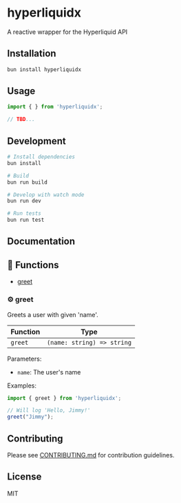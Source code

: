 # hyperliquidx

A reactive wrapper for the Hyperliquid API

## Installation

```bash
bun install hyperliquidx
```

## Usage

```typescript
import { } from 'hyperliquidx';

// TBD...
```

## Development

```bash
# Install dependencies
bun install

# Build
bun run build

# Develop with watch mode
bun run dev

# Run tests
bun run test
```

## Documentation

<!-- TSDOC_START -->

## :toolbox: Functions

- [greet](#gear-greet)

### :gear: greet

Greets a user with given 'name'.

| Function | Type |
| ---------- | ---------- |
| `greet` | `(name: string) => string` |

Parameters:

* `name`: The user's name


Examples:

```typescript
import { greet } from 'hyperliquidx';

// Will log 'Hello, Jimmy!'
greet("Jimmy");
```




<!-- TSDOC_END -->

## Contributing

Please see [CONTRIBUTING.md](./CONTRIBUTING.md) for contribution guidelines.

## License

MIT
